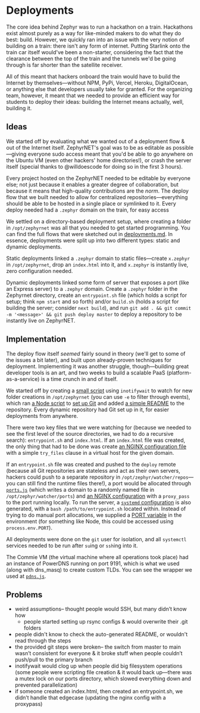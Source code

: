 # Deployments

The core idea behind Zephyr was to run a hackathon on a train. Hackathons exist almost purely as a way for like-minded makers to do what they do best: build. However, we quickly ran into an issue with the very notion of building on a train: there isn't any form of internet. Putting Starlink onto the train car itself would've been a non-starter, considering the fact that the clearance between the top of the train and the tunnels we'd be going through is far shorter than the satellite receiver.

All of this meant that hackers onboard the train would have to build the Internet by themselves—without NPM, PyPi, Vercel, Heroku, DigitalOcean, or anything else that developers usually take for granted. For the organizing team, however, it meant that we needed to provide an efficient way for students to deploy their ideas: building the Internet means actually, well, building it.


## Ideas

We started off by evaluating what we wanted out of a deployment flow & out of the Internet itself. ZephyrNET's goal was to be as editable as possible—giving everyone sudo access meant that you'd be able to go anywhere on the Ubuntu VM (even other hackers' home directories!), or crash the server itself (special thanks to @willdoescode for doing so in the first 3 hours).

Every project hosted on the ZephyrNET needed to be editable by everyone else; not just because it enables a greater degree of collaboration, but because it means that high-quality contributions are the *norm*. The deploy flow that we built needed to allow for centralized repositories—everything should be able to be hosted in a single place or symlinked to it. Every deploy needed had a `.zephyr` domain on the train, for easy access

We settled on a directory-based deployment setup, where creating a folder in `/opt/zephyrnet` was all that you needed to get started programming. You can find the full flows that were sketched out in [deployments.md](deployments.md). In essence, deployments were split up into two different types: static and dynamic deployments.

Static deployments linked a `.zephyr` domain to static files—create `x.zephyr` in `/opt/zephyrnet`, drop an `index.html` into it, and `x.zephyr` is instantly live, zero configuration needed.

Dynamic deployments linked some form of server that exposes a port (like an Express server) to a `.zephyr` domain. Create a `.zephyr` folder in the Zephyrnet directory, create an `entrypoint.sh` file (which holds a script for setup; think `npm start` and so forth) and/or `build.sh` (holds a script for building the server; consider `next build`), and run `git add . && git commit -m '<message>' && git push deploy master` to deploy a repository to be instantly live on ZephyrNET.

## Implementation

The deploy flow itself *seemed* fairly sound in theory (we'll get to some of the issues a bit later), and built upon already-proven techniques for deployment. Implementing it was another struggle, though—building great developer tools is an art, and two weeks to build a scalable PaaS (platform-as-a-service) is a time crunch in and of itself.

We started off by creating a [small script](https://github.com/hackclub/zephyr-deploy-service/blob/master/create.bash) using `inotifywait` to watch for new folder creations in `/opt/zephyrnet` (you can use `-e` to filter through events), which ran [a Node script](https://github.com/hackclub/zephyr-deploy-service/blob/master/deploy.js) to [set up Git](https://github.com/hackclub/zephyr-deploy-service/blob/bcf8349308f7c3eb4f01d4e52e747a1408261152/deploy.js#L31) and added [a simple README](https://github.com/hackclub/zephyr-deploy-service/blob/master/README_template.hbs) to the repository. Every dynamic repository had Git set up in it, for easier deployments from anywhere.

There were two key files that we were watching for (because we needed to see the first level of the source directories, we had to do a recursive search): `entrypoint.sh` and `index.html`. If an `index.html` file was created, the only thing that had to be done was create [an NGINX configuration file](https://github.com/hackclub/zephyr-deploy-service/blob/master/static_conf_template.hbs) with a simple `try_files` clause in a virtual host for the given domain.

If an `entrypoint.sh` file was created and pushed to the `deploy` remote (because all Git repositories are stateless and act as their own servers, hackers could push to a separate repository in `/opt/zephyr/watcher/repos`—you can still find the runtime files there!), a port would be allocated through [`ports.js`](https://github.com/hackclub/zephyr-deploy-service/blob/master/ports.js) (which writes a domain to a randomly named file in `/opt/zephyr/watcher/ports`) and [an NGINX configuration](https://github.com/hackclub/zephyr-deploy-service/blob/master/dynamic_conf_template.hbs) with a `proxy_pass` to the port running locally. To run the server, a [`systemd` configuration](https://github.com/hackclub/zephyr-deploy-service/blob/master/systemd-unit-template.service.hbs) is also generated, with a `bash /path/to/entrypoint.sh` located within. Instead of trying to do manual port allocations, we supplied a [PORT variable](https://github.com/hackclub/zephyr-deploy-service/blob/bcf8349308f7c3eb4f01d4e52e747a1408261152/systemd-unit-template.service.hbs#L13) in the environment (for something like Node, this could be accessed using `process.env.PORT`).

All deployments were done on the `git` user for isolation, and all `systemctl` services needed to be run after `su`ing or `ssh`ing into it.

The Commie VM (the virtual machine where all operations took place) had an instance of PowerDNS running on port 9191, which is what we used (along with dns_masq) to create custom TLDs. You can see the wrapper we used at [`pdns.js`](https://github.com/hackclub/zephyr-deploy-service/blob/master/pdns.js).

## Problems

- weird assumptions– thought people would SSH, but many didn’t know how
  -  people started setting up rsync configs & would overwrite their .git folders
- people didn't know to check the auto-generated README, or wouldn't read through the steps
- the provided git steps were broken– the switch from master to main wasn’t consistent for everyone & it broke stuff when people couldn’t push/pull to the primary branch
- inotifywait would clog up when people did big filesystem operations (some people were scripting file creation & it would back up—there was a mutex lock on our ports directory, which slowed everything down and prevented parallelization)
- if someone created an index.html, then created an entrypoint.sh, we didn’t handle that edgecase (updating the nginx config with a proxypass)
